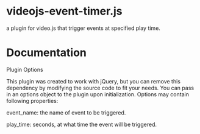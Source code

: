 # videojs-event-timer.js
a plugin for video.js that trigger events at specified play time.

# Documentation

Plugin Options

This plugin was created to work with jQuery, but you can remove this dependency by modifying the source code to fit your needs.
You can pass in an options object to the plugin upon initialization. 
Options may contain following properties:

event_name: the name of event to be triggered.

play_time: seconds, at what time the event will be triggered.

